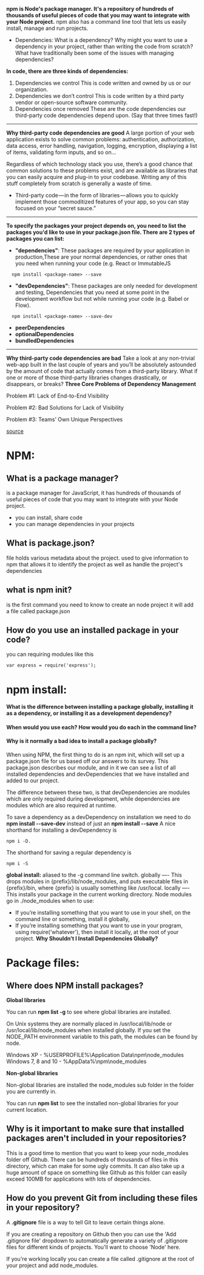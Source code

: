 **npm is Node's package manager. It's a repository of hundreds of thousands of useful pieces of code that you may want to integrate with your Node project.**
npm also has a command line tool that lets us easily install, manage and run projects.

* Dependencies: What is a dependency? Why might you want to use a dependency in your project, rather than writing the code from scratch? What have traditionally been some of the issues with managing dependencies?

__In code, there are three kinds of dependencies:__
1. Dependencies we control
This is code written and owned by us or our organization.
2. Dependencies we don’t control
This is code written by a third party vendor or open-source software community.
3. Dependencies once removed
These are the code dependencies our third-party code dependencies depend upon. (Say that three times fast!)
___
__Why third-party code dependencies are good__
A large portion of your web application exists to solve common problems: authentication, authorization, data access, error handling, navigation, logging, encryption, displaying a list of items, validating form inputs, and so on...

Regardless of which technology stack you use, there’s a good chance that common solutions to these problems exist, and are available as libraries that you can easily acquire and plug-in to your codebase. Writing any of this stuff completely from scratch is generally a waste of time.
* Third-party code — in the form of libraries — allows you to quickly implement those commoditized features of your app, so you can stay focused on your “secret sauce.”
___

**To specify the packages your project depends on, you need to list the packages you'd like to use in your package.json file. There are 2 types of packages you can list:**
* **"dependencies"**: These packages are required by your application in production,These are your normal dependencies, or rather ones that you need when running your code (e.g. React or ImmutableJS

~~~~
  npm install <package-name> --save
~~~~
* **"devDependencies"**: These packages are only needed for development and testing,
Dependencies that you need at some point in the development workflow but not while running your code (e.g. Babel or Flow).
~~~~
  npm install <package-name> --save-dev
~~~~

* **peerDependencies**
* **optionalDependencies**
* **bundledDependencies**

___
__Why third-party code dependencies are bad__
Take a look at any non-trivial web-app built in the last couple of years and you’ll be absolutely astounded by the amount of code that actually comes from a third-party library. What if one or more of those third-party libraries changes drastically, or disappears, or breaks?
__Three Core Problems of Dependency Management__

Problem #1: Lack of End-to-End Visibility

Problem #2: Bad Solutions for Lack of Visibility

Problem #3: Teams’ Own Unique Perspectives

[source](https://medium.freecodecamp.org/code-dependencies-are-the-devil-35ed28b556d)

# NPM:

## What is a package manager?
is a package manager for JavaScript, it has hundreds of thousands of useful pieces of code that you may want to integrate with your Node project.
* you can install, share code
* you can manage dependencies in your projects

## What is package.json?
file holds various metadata about the project. used to give information to npm that allows it to identify the project as well as handle the project's dependencies

## what is npm init?

is the first command you need to know to create an node project it will add a file called package.json

## How do you use an installed package in your code?
you can requiring modules like this
~~~~
var express = require('express');
~~~~


# npm install:

#### What is the difference between installing a package globally, installing it as a dependency, or installing it as a development dependency?
#### When would you use each? How would you do each in the command line?
#### Why is it normally a bad idea to install a package globally?

When using NPM, the first thing to do is an
npm init,
which will set up a package.json file for us based off our answers to its survey. This package.json describes our module, and in it we can see a list of all installed dependencies and devDependencies that we have installed and added to our project.


The difference between these two, is that devDependencies are modules which are only required during development, while dependencies are modules which are also required at runtime.


To save a dependency as a devDependency on installation we need to do
**npm install --save-dev**
instead of just an **npm install --save**
A nice shorthand for installing a devDependency is
~~~~
npm i -D.
~~~~
The shorthand for saving a regular dependency is
~~~~
npm i -S
~~~~



**global install:**
aliased to the -g command line switch.
globally —- This drops modules in {prefix}/lib/node_modules, and puts executable files in {prefix}/bin, where {prefix} is usually something like /usr/local.
locally —- This installs your package in the current working directory. Node modules go in ./node_modules
when to use:
* If you’re installing something that you want to use in your shell, on the command line or something, install it globally,
* If you’re installing something that you want to use in your program, using require('whatever'), then install it locally, at the root of your project.
**Why Shouldn’t I Install Dependencies Globally?**


# Package files: 

## Where does NPM install packages?

**Global libraries**

You can run **npm list -g** to see where global libraries are installed.

On Unix systems they are normally placed in /usr/local/lib/node or /usr/local/lib/node_modules when installed globally. If you set the NODE_PATH environment variable to this path, the modules can be found by node.

Windows XP - %USERPROFILE%\Application Data\npm\node_modules
Windows 7, 8 and 10 - %AppData%\npm\node_modules

**Non-global libraries**

Non-global libraries are installed the node_modules sub folder in the folder you are currently in.

You can run **npm list** to see the installed non-global libraries for your current location.


## Why is it important to make sure that installed packages aren't included in your repositories?

This is a good time to mention that you want to keep your node_modules folder off Github.
There can be hundreds of thousands of files in this directory, which can make for some ugly commits.
It can also take up a huge amount of space on something like Github as this folder can easily exceed 100MB for applications with lots of dependencies.


## How do you prevent Git from including these files in your repository?


A **.gitignore** file is a way to tell Git to leave certain things alone.

If you are creating a repository on Github then you can use the 'Add .gitignore file' dropdown to automatically generate a variety of .gitignore files for different kinds of projects. You'll want to choose 'Node' here.

If you're working locally you can create a file called .gitignore at the root of your project and add node_modules.
